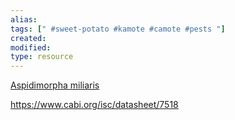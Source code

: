 ```yaml
---
alias: 
tags: [" #sweet-potato #kamote #camote #pests "]
created: 
modified:
type: resource
---
```


[Aspidimorpha miliaris](https://en.wikipedia.org/wiki/Aspidimorpha_miliaris)

https://www.cabi.org/isc/datasheet/7518